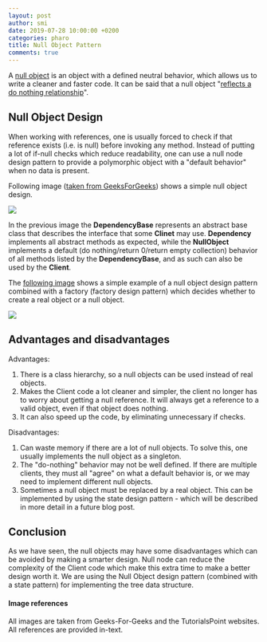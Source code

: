 ```yaml
---
layout: post
author: smi
date: 2019-07-28 10:00:00 +0200
categories: pharo
title: Null Object Pattern
comments: true
---
```


A [null object](https://en.wikipedia.org/wiki/Null_object_pattern) is an object with a defined neutral behavior, which allows us to write a cleaner and faster code. It can be said that a null object "[reflects a do nothing relationship](https://www.tutorialspoint.com/design_pattern/null_object_pattern)". 

## Null Object Design

When working with references, one is usually forced to check if that reference exists (i.e. is null) before invoking any method. Instead of putting a lot of if-null checks which reduce readability, one can use a null node design pattern to provide a polymorphic object with a "default behavior" when no data is present. 

Following image ([taken from GeeksForGeeks](https://www.geeksforgeeks.org/null-object-design-pattern/)) shows a simple null object design. 

![](https://contribute.geeksforgeeks.org/wp-content/uploads/NullObject.png)

In the previous image the **DependencyBase** represents an abstract base class that describes the interface that some **Clinet** may use. **Dependency** implements all abstract methods as expected, while the **NullObject** implements a default (do nothing/return 0/return empty collection) behavior of all methods listed by the **DependencyBase**, and as such can also be used by the **Client**.

The [following image](https://www.tutorialspoint.com/design_pattern/null_object_pattern) shows a simple example of a null object design pattern combined with a factory (factory design pattern) which decides whether to create a real object or a null object.

 ![](https://www.tutorialspoint.com/design_pattern/images/null_pattern_uml_diagram.jpg)

## Advantages and disadvantages

Advantages:

1. There is a class hierarchy, so a null objects can be used instead of real objects. 
2. Makes the Client code a lot cleaner and simpler, the client no longer has to worry about getting a null reference. It will always get a reference to a valid object, even if that object does nothing. 
3. It can also speed up the code, by eliminating unnecessary if checks. 

Disadvantages:

1. Can waste memory if there are a lot of null objects. To solve this, one usually implements the null object as a singleton. 
2. The "do-nothing" behavior may not be well defined. If there are multiple clients, they must all "agree" on what a default behavior is, or we may need to implement different null objects.
3. Sometimes a null object must be replaced by a real object. This can be implemented by using the state design pattern - which will be described in more detail in a future blog post. 

## Conclusion

As we have seen, the null objects may have some disadvantages which can be avoided by making a smarter design. Null node can reduce the complexity of the Client code which make this extra time to make a better design worth it. We are using the Null Object design pattern (combined with a state pattern) for implementing the tree data structure. 



#### Image references

All images are taken from Geeks-For-Geeks and the TutorialsPoint websites. All references are provided in-text. 